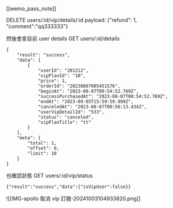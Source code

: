 [[wemo_pass_note]]



DELETE users/:id/vip/details/:id
payload: {"refund": 1, "comment":"qq333333"}



然後會拿目前 user details
GET users/:id/details
```tsx
{
    "result": "success",
    "data": [
        {
            "userId": "201212",
            "vipPlanId": "10",
            "price": 1,
            "orderId": "20230807085451576",
            "beginAt": "2023-08-07T00:54:52.769Z",
            "successPurchasedAt": "2023-08-07T00:54:52.769Z",
            "endAt": "2023-09-05T15:59:59.999Z",
            "canceledAt": "2023-08-07T00:56:13.434Z",
            "userVipDetailId": "533",
            "status": "canceled",
            "vipPlanTitle": "tt"
        }
    ],
    "meta": {
        "total": 1,
        "offset": 0,
        "limit": 10
    }
}
```


也確認狀態
GET users/:id/vip/status
```tsx
{"result":"success","data":{"isVipUser":false}}
```

![[IMG-apollo 取消 vip 訂閱-20241003104933820.png]]